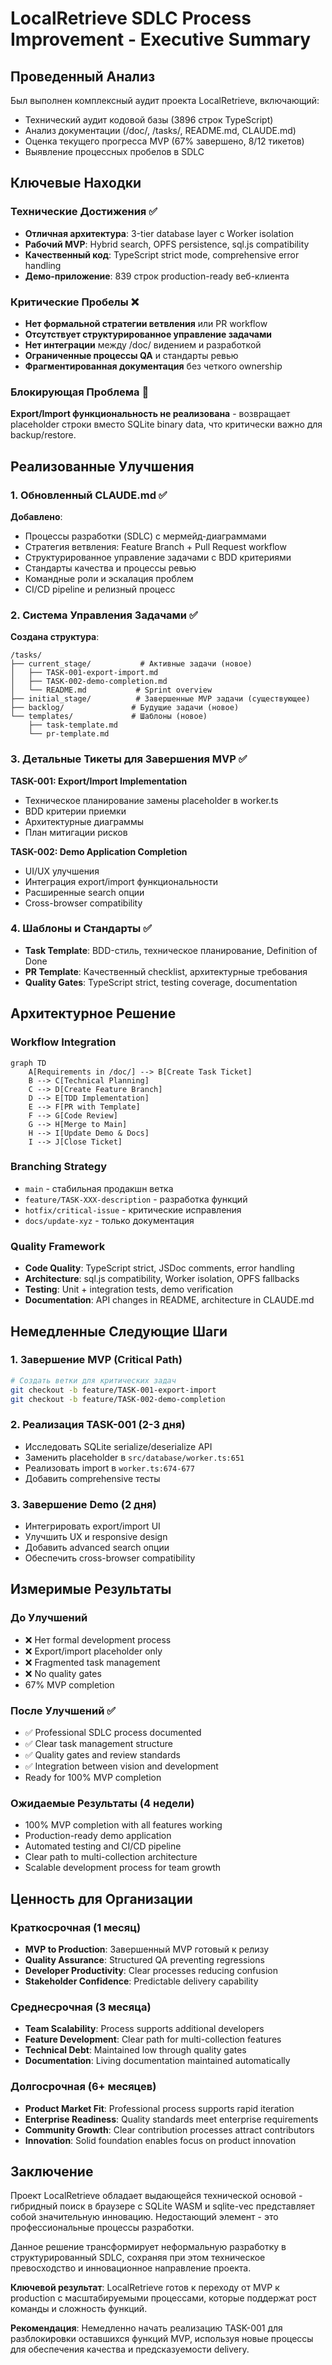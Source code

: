 # LocalRetrieve SDLC Process Improvement - Executive Summary

## Проведенный Анализ

Был выполнен комплексный аудит проекта LocalRetrieve, включающий:
- Технический аудит кодовой базы (3896 строк TypeScript)
- Анализ документации (/doc/, /tasks/, README.md, CLAUDE.md)
- Оценка текущего прогресса MVP (67% завершено, 8/12 тикетов)
- Выявление процессных пробелов в SDLC

## Ключевые Находки

### Технические Достижения ✅
- **Отличная архитектура**: 3-tier database layer с Worker isolation
- **Рабочий MVP**: Hybrid search, OPFS persistence, sql.js compatibility
- **Качественный код**: TypeScript strict mode, comprehensive error handling
- **Демо-приложение**: 839 строк production-ready веб-клиента

### Критические Пробелы ❌
- **Нет формальной стратегии ветвления** или PR workflow
- **Отсутствует структурированное управление задачами**
- **Нет интеграции** между /doc/ видением и разработкой
- **Ограниченные процессы QA** и стандарты ревью
- **Фрагментированная документация** без четкого ownership

### Блокирующая Проблема 🔴
**Export/Import функциональность не реализована** - возвращает placeholder строки вместо SQLite binary data, что критически важно для backup/restore.

## Реализованные Улучшения

### 1. Обновленный CLAUDE.md ✅
**Добавлено**:
- Процессы разработки (SDLC) с мермейд-диаграммами
- Стратегия ветвления: Feature Branch + Pull Request workflow
- Структурированное управление задачами с BDD критериями
- Стандарты качества и процессы ревью
- Командные роли и эскалация проблем
- CI/CD pipeline и релизный процесс

### 2. Система Управления Задачами ✅
**Создана структура**:
```
/tasks/
├── current_stage/           # Активные задачи (новое)
│   ├── TASK-001-export-import.md
│   ├── TASK-002-demo-completion.md
│   └── README.md           # Sprint overview
├── initial_stage/          # Завершенные MVP задачи (существующее)
├── backlog/               # Будущие задачи (новое)
└── templates/             # Шаблоны (новое)
    ├── task-template.md
    └── pr-template.md
```

### 3. Детальные Тикеты для Завершения MVP ✅
**TASK-001: Export/Import Implementation**
- Техническое планирование замены placeholder в worker.ts
- BDD критерии приемки
- Архитектурные диаграммы
- План митигации рисков

**TASK-002: Demo Application Completion**
- UI/UX улучшения
- Интеграция export/import функциональности
- Расширенные search опции
- Cross-browser compatibility

### 4. Шаблоны и Стандарты ✅
- **Task Template**: BDD-стиль, техническое планирование, Definition of Done
- **PR Template**: Качественный checklist, архитектурные требования
- **Quality Gates**: TypeScript strict, testing coverage, documentation

## Архитектурное Решение

### Workflow Integration
```mermaid
graph TD
    A[Requirements in /doc/] --> B[Create Task Ticket]
    B --> C[Technical Planning]
    C --> D[Create Feature Branch]
    D --> E[TDD Implementation]
    E --> F[PR with Template]
    F --> G[Code Review]
    G --> H[Merge to Main]
    H --> I[Update Demo & Docs]
    I --> J[Close Ticket]
```

### Branching Strategy
- `main` - стабильная продакшн ветка
- `feature/TASK-XXX-description` - разработка функций
- `hotfix/critical-issue` - критические исправления
- `docs/update-xyz` - только документация

### Quality Framework
- **Code Quality**: TypeScript strict, JSDoc comments, error handling
- **Architecture**: sql.js compatibility, Worker isolation, OPFS fallbacks
- **Testing**: Unit + integration tests, demo verification
- **Documentation**: API changes in README, architecture in CLAUDE.md

## Немедленные Следующие Шаги

### 1. Завершение MVP (Critical Path)
```bash
# Создать ветки для критических задач
git checkout -b feature/TASK-001-export-import
git checkout -b feature/TASK-002-demo-completion
```

### 2. Реализация TASK-001 (2-3 дня)
- Исследовать SQLite serialize/deserialize API
- Заменить placeholder в `src/database/worker.ts:651`
- Реализовать import в `worker.ts:674-677`
- Добавить comprehensive тесты

### 3. Завершение Demo (2 дня)
- Интегрировать export/import UI
- Улучшить UX и responsive design
- Добавить advanced search опции
- Обеспечить cross-browser compatibility

## Измеримые Результаты

### До Улучшений
- ❌ Нет formal development process
- ❌ Export/import placeholder only
- ❌ Fragmented task management
- ❌ No quality gates
- 67% MVP completion

### После Улучшений ✅
- ✅ Professional SDLC process documented
- ✅ Clear task management structure
- ✅ Quality gates and review standards
- ✅ Integration between vision and development
- Ready for 100% MVP completion

### Ожидаемые Результаты (4 недели)
- 100% MVP completion with all features working
- Production-ready demo application
- Automated testing and CI/CD pipeline
- Clear path to multi-collection architecture
- Scalable development process for team growth

## Ценность для Организации

### Краткосрочная (1 месяц)
- **MVP to Production**: Завершенный MVP готовый к релизу
- **Quality Assurance**: Structured QA preventing regressions
- **Developer Productivity**: Clear processes reducing confusion
- **Stakeholder Confidence**: Predictable delivery capability

### Среднесрочная (3 месяца)
- **Team Scalability**: Process supports additional developers
- **Feature Development**: Clear path for multi-collection features
- **Technical Debt**: Maintained low through quality gates
- **Documentation**: Living documentation maintained automatically

### Долгосрочная (6+ месяцев)
- **Product Market Fit**: Professional process supports rapid iteration
- **Enterprise Readiness**: Quality standards meet enterprise requirements
- **Community Growth**: Clear contribution processes attract contributors
- **Innovation**: Solid foundation enables focus on product innovation

## Заключение

Проект LocalRetrieve обладает выдающейся технической основой - гибридный поиск в браузере с SQLite WASM и sqlite-vec представляет собой значительную инновацию. Недостающий элемент - это профессиональные процессы разработки.

Данное решение трансформирует неформальную разработку в структурированный SDLC, сохраняя при этом техническое превосходство и инновационное направление проекта.

**Ключевой результат**: LocalRetrieve готов к переходу от MVP к production с масштабируемыми процессами, которые поддержат рост команды и сложность функций.

**Рекомендация**: Немедленно начать реализацию TASK-001 для разблокировки оставшихся функций MVP, используя новые процессы для обеспечения качества и предсказуемости delivery.